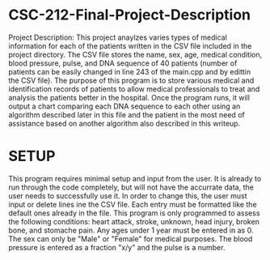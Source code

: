 # CSC-212-Final-Project-Description

Project Description: This project anaylzes varies types of medical information for each of the patients written in the CSV file included in the project directory. The CSV file stores the name, sex, age, medical condition, blood pressure, pulse, and DNA sequence of 40 patients (number of patients can be easily changed in line 243 of the main.cpp and by edittin the CSV file). The purpose of this program is to store various medical and identification records of patients to allow medical professionals to treat and analysis the patients better in the hospital. Once the program runs, it will output a chart comparing each DNA sequence to each other using an algorithm described later in this file and the patient in the most need of assistance based on another algorithm also described in this writeup.

# SETUP
This program requires minimal setup and input from the user. It is already to run through the code completely, but will not have the accurrate data, the user needs to successfully use it. In order to change this, the user must input or delete lines ine the CSV file. Each entry must be formatted like the default ones already in the file. This program is only programmed to assess the following conditions: heart attack, stroke, unknown, head injury, broken bone, and stomache pain. Any ages under 1 year must be entered in as 0. The sex can only be "Male" or "Female" for medical purposes. The blood pressure is entered as a fraction "x/y" and the pulse is a number.
